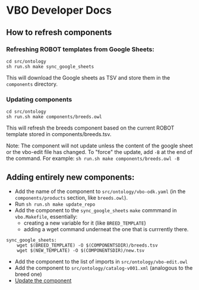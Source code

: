 # VBO Developer Docs

## How to refresh components

### Refreshing ROBOT templates from Google Sheets:

```
cd src/ontology
sh run.sh make sync_google_sheets
```

This will download the Google sheets as TSV and store them in the `components` directory.

### Updating components

```
cd src/ontology
sh run.sh make components/breeds.owl
```

This will refresh the breeds component based on the current ROBOT template stored in components/breeds.tsv.

Note: The component will not update unless the content of the google sheet or the vbo-edit file has changed. To "force" the update, add `-B` at the end of the command. For example: 
`sh run.sh make components/breeds.owl -B`

## Adding entirely new components:

- Add the name of the component to `src/ontology/vbo-odk.yaml` (in the `components/products` section, like `breeds.owl`).
- Run `sh run.sh make update_repo`
- Add the component to the `sync_google_sheets` `make` commmand in `vbo.Makefile`, essentially:
   - creating a new variable for it (like `BREED_TEMPLATE`)
   - adding a wget command underneat the one that is currrently there.

```
sync_google_sheets:
	wget $(BREED_TEMPLATE) -O $(COMPONENTSDIR)/breeds.tsv
	wget $(NEW_TEMPLATE) -O $(COMPONENTSDIR)/new.tsv
```

- Add the component to the list of imports in `src/ontology/vbo-edit.owl`
- Add the component to `src/ontology/catalog-v001.xml` (analogous to the breed one)
- [Update the component](#updating-components)

